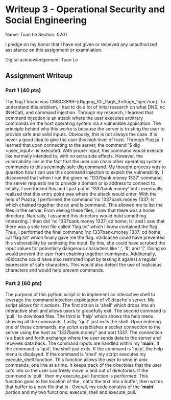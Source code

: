 # Writeup 3 - Operational Security and Social Engineering

Name: Tuan Le
Section: 0201

I pledge on my honor that I have not given or received any unauthorized assistance on this assignment or examniation.

Digital acknowledgement: Tuan Le

## Assignment Writeup

### Part 1 (40 pts)

The flag I found was CMSC389R-{d1gging_f0r_flag5_thr0ugh_1njec7ion}. To understand this problem, I had to do a lot of inital research on what DNS, nc (NetCat), and command injection. Through my research, I learned that command injection is an attack where the user executes arbitrary commands on the host operating system via a vulnerable application. The principle behind why this works is because the server is trusting the user to provide safe and valid inputs. Obviously, this is not always the case. It is never a good idea to give the user this high level of trust. Through Piazza, I learned that upon connecting to the server, the command '$ dig <user_input>' is executed. With proper input, this command would execute like normally intended to, with no extra side effects. However, the vulernability lies in the fact that the user can chain other operating system commands to this seemingly safe dig command. My thought process was to question how I can use this command injection to exploit the vulnerabiltiy. I discovered that when I run the given nc '1337bank.money 1337' command, the server requests me to provide a domain or ip address to connect to. Initally, I overlooked this and I just put in '1337bank.money' but I eventually realized that this entry point was where the attack would enter. With the help of Piazza, I performed the command 'nc 1337bank.money 1337; ls' which chained together the nc and ls command. This allowed me to list the files in the server. From seeing these files, I saw that there was a home directory. Naturally, I assumed this directory would hold something interesting. I then did 'nc 1337bank.money 1337; cd home; ls' and I saw that there was a sole text file called 'flag.txt' which I knew contained the flag. Thus, I performed the final command 'nc 1337bank.money 1337; cd home; cat flag.txt' which finally gave me the flag. v0idcache could have prevented this vulnerability by sanitizing the input. By this, she could have scrubed the input values for potentially dangerous characters like ';', '&', and '|'. Doing so would prevent the user from chaining together commands. Additionally, v0idcache could have also restricted input by testing it against a regular expression of safe characters. This would also detect the use of malicious characters and would help prevent commands.

### Part 2 (60 pts)

The purpose of this python script is to implement an interactive shell to leverage the command injection expliotation of v0idcache's server. My script allows for 4 actions. The first action is 'shell' which drops into an interactive shell and allows users to gracefully exit. The second command is 'pull <remote-path> <local-path>' to download files. The third is 'help' which shows the help menu showing all the commands. Lastly, 'quit' just exits the shell. Upon entering one of these commands, my script establishes a socket connection to the server using the host as "1337bank.money" and port 1337. The connection is a back and forth exchange where the user sends data to the server and receives data back. The command inputs are handled within my '__main__'. If the command is 'quit', the shell just exits. If the command is 'help', the help menu is displayed. If the command is 'shell' my script executes my execute_shell function. This function allows the user to send in unix commands, one line at a time. It keeps track of the directoies that the user cd's into so the user can freely move in and out of directories. If the command is 'pull <remote-path> <local-path>' then my execute_pull function is performed. This function goes to the location of the <remote-path>, cat's the text into a buffer, then writes that buffer to a new file that is <local-path>. Overall, my code consists of the '__main__' portion and my two functions: execute_shell and execute_pull.